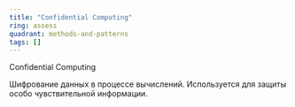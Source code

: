 ```yaml
---
title: "Confidential Computing"
ring: assess
quadrant: methods-and-patterns
tags: []
---
```


Confidential Computing

Шифрование данных в процессе вычислений. Используется для защиты особо чувствительной информации.
